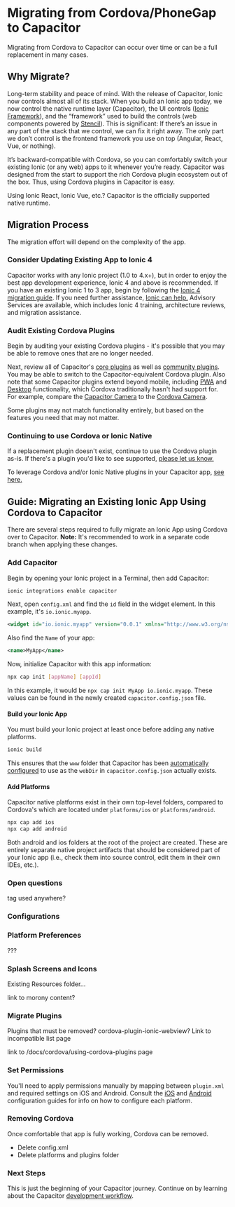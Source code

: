 # Migrating from Cordova/PhoneGap to Capacitor

Migrating from Cordova to Capacitor can occur over time or can be a full replacement in many cases.

## Why Migrate?

Long-term stability and peace of mind. With the release of Capacitor, Ionic now controls almost all of its stack. When you build an Ionic app today, we now control the native runtime layer (Capacitor), the UI controls ([Ionic Framework](https://ionicframework.com)), and the “framework” used to build the controls (web components powered by [Stencil](https://stenciljs.com/)). This is significant: If there’s an issue in any part of the stack that we control, we can fix it right away. The only part we don’t control is the frontend framework you use on top (Angular, React, Vue, or nothing). 

It’s backward-compatible with Cordova, so you can comfortably switch your existing Ionic (or any web) apps to it whenever you’re ready. Capacitor was designed from the start to support the rich Cordova plugin ecosystem out of the box. Thus, using Cordova plugins in Capacitor is easy.

Using Ionic React, Ionic Vue, etc.? Capacitor is the officially supported native runtime.

## Migration Process

The migration effort will depend on the complexity of the app. 

### Consider Updating Existing App to Ionic 4

Capacitor works with any Ionic project (1.0 to 4.x+), but in order to enjoy the best app development experience, Ionic 4 and above is recommended. If you have an existing Ionic 1 to 3 app, begin by following the [Ionic 4 migration guide](https://ionicframework.com/docs/building/migration). If you need further assistance, [Ionic can help.](https://ionicframework.com/enterprise-edition) Advisory Services are available, which includes Ionic 4 training, architecture reviews, and migration assistance.

### Audit Existing Cordova Plugins

Begin by auditing your existing Cordova plugins - it's possible that you may be able to remove ones that are no longer needed. 

Next, review all of Capacitor's [core plugins](/docs/apis) as well as [community plugins](/docs/community/plugins). You may be able to switch to the Capacitor-equivalent Cordova plugin. Also note that some Capacitor plugins extend beyond mobile, including [PWA](/docs/web) and [Desktop](/docs/electron/) functionality, which Cordova traditionally hasn't had support for. For example, compare the [Capacitor Camera](/docs/apis/camera) to the [Cordova Camera](https://github.com/apache/cordova-plugin-camera).

Some plugins may not match functionality entirely, but based on the features you need that may not matter.

### Continuing to use Cordova or Ionic Native

If a replacement plugin doesn't exist, continue to use the Cordova plugin as-is. If there's a plugin you'd like to see supported, [please let us know.](https://github.com/ionic-team/capacitor/issues/new)

To leverage Cordova and/or Ionic Native plugins in your Capacitor app, [see here.](/docs/cordova/using-cordova-plugins)

## Guide: Migrating an Existing Ionic App Using Cordova to Capacitor

There are several steps required to fully migrate an Ionic App using Cordova over to Capacitor. **Note:** It's recommended to work in a separate code branch when applying these changes.

### Add Capacitor

Begin by opening your Ionic project in a Terminal, then add Capacitor:

```bash
ionic integrations enable capacitor
```

Next, open `config.xml` and find the `id` field in the widget element. In this example, it's `io.ionic.myapp`.

```xml
<widget id="io.ionic.myapp" version="0.0.1" xmlns="http://www.w3.org/ns/widgets" xmlns:cdv="http://cordova.apache.org/ns/1.0">
```

Also find the `Name` of your app:

```xml
<name>MyApp</name>
```

Now, initialize Capacitor with this app information:

```bash
npx cap init [appName] [appId]
```

In this example, it would be `npx cap init MyApp io.ionic.myapp`. These values can be found in the newly created `capacitor.config.json` file.

#### Build your Ionic App
You must build your Ionic project at least once before adding any native platforms.

```bash
ionic build
```

This ensures that the `www` folder that Capacitor has been [automatically configured](/docs/basics/configuring-your-app/) to use as the `webDir` in `capacitor.config.json` actually exists.

#### Add Platforms

Capacitor native platforms exist in their own top-level folders, compared to Cordova's which are located under `platforms/ios` or `platforms/android`.

```bash
npx cap add ios
npx cap add android
```

Both android and ios folders at the root of the project are created. These are entirely separate native project artifacts that should be considered part of your Ionic app (i.e., check them into source control, edit them in their own IDEs, etc.).

### Open questions

<Author> tag used anywhere?

<allow-intent href="http://*/*" />
<allow-intent href="https://*/*" />
<allow-intent href="tel:*" />
<allow-intent href="sms:*" />
<allow-intent href="mailto:*" />
<allow-intent href="geo:*" />

### Configurations



### Platform Preferences

???

### Splash Screens and Icons

Existing Resources folder...

link to morony content?

### Migrate Plugins

Plugins that must be removed? cordova-plugin-ionic-webview? Link to incompatible list page

link to /docs/cordova/using-cordova-plugins page

### Set Permissions

You'll need to apply permissions manually by mapping between `plugin.xml` and required settings on iOS and Android. Consult the [iOS](/docs/ios/configuration) and [Android](/docs/android/configuration) configuration guides for info on how to configure each platform.

### Removing Cordova

Once comfortable that app is fully working, Cordova can be removed.
- Delete config.xml
- Delete platforms and plugins folder

### Next Steps

This is just the beginning of your Capacitor journey. Continue on by learning about the Capacitor [development workflow](/docs/basics/workflow).